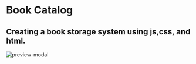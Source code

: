 # Book Catalog
## Creating a book storage system using js,css, and html. 
![preview-modal](https://user-images.githubusercontent.com/79482893/181662876-5ceeeba7-77d1-4e55-b3ce-46a92d4d732a.png)
